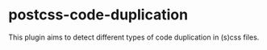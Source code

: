 # postcss-code-duplication
This plugin aims to detect different types of code duplication in (s)css files. 
